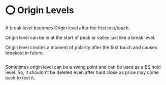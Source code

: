 # ⭕ Origin Levels

A break level becomes Origin level after the first test/touch.

Origin level can be in at the start of peak or valley just like a break level.

Origin level creates a moment of polarity after the first touch and causes breakout in future.

<figure><img src="../../.gitbook/assets/image (6) (1) (1) (1).png" alt=""><figcaption></figcaption></figure>



Sometimes origin level can be a swing point and can be used as a BS hold level. So, it shouldn't be deleted even after hard close as price may come back to test it.
